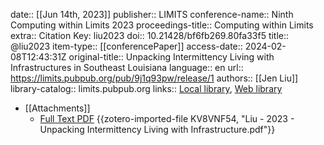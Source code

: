 date:: [[Jun 14th, 2023]]
publisher:: LIMITS
conference-name:: Ninth Computing within Limits 2023
proceedings-title:: Computing within Limits
extra:: Citation Key: liu2023
doi:: 10.21428/bf6fb269.80fa33f5
title:: @liu2023
item-type:: [[conferencePaper]]
access-date:: 2024-02-08T12:43:31Z
original-title:: Unpacking Intermittency Living with Infrastructures in Southeast Louisiana
language:: en
url:: https://limits.pubpub.org/pub/9j1q93pw/release/1
authors:: [[Jen Liu]]
library-catalog:: limits.pubpub.org
links:: [Local library](zotero://select/groups/2386895/items/GNERWRT7), [Web library](https://www.zotero.org/groups/2386895/items/GNERWRT7)

- [[Attachments]]
	- [Full Text PDF](https://limits.pubpub.org/pub/9j1q93pw/download/pdf) {{zotero-imported-file KV8VNF54, "Liu - 2023 - Unpacking Intermittency Living with Infrastructure.pdf"}}